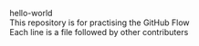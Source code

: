 hello-world    
This repository is for practising the GitHub Flow    
Each line is a file followed by other contributers
